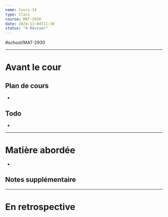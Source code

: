 ```yaml
---
name: Cours-14
type: Class
course: MAT-2930
date: 2024-11-04T11:30
status: "À Réviser"
---
```

#school/MAT-2930
***
# Avant le cour
## Plan de cours
- 

## Todo
- 

---
# Matière abordée

- 

## Notes supplémentaire


---
# En retrospective



